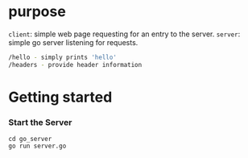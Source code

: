 # purpose

`client`: simple web page requesting for an entry to the server.
`server`: simple go server listening for requests.

```sh
/hello - simply prints 'hello'
/headers - provide header information
```
# Getting started

### Start the Server

```
cd go_server
go run server.go
```

